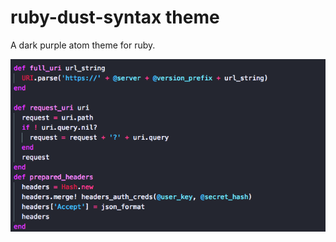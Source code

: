 # ruby-dust-syntax theme

A dark purple atom theme for ruby.

![A screenshot of your theme](https://raw.githubusercontent.com/nlscott/ruby-dust-syntax/master/ruby_dust.png)
